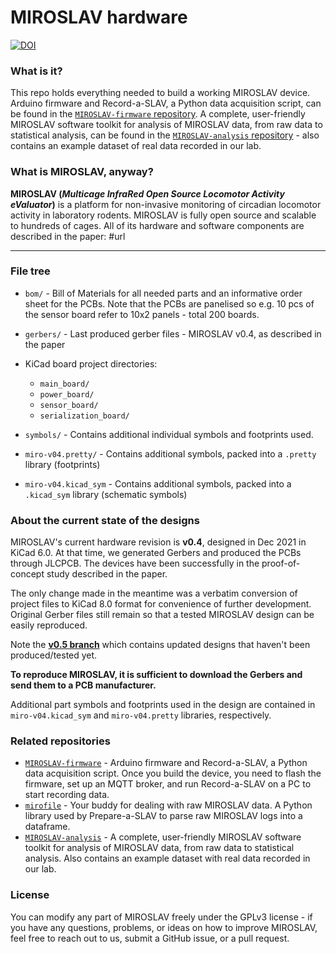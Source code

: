 # MIROSLAV hardware
[![DOI](https://zenodo.org/badge/DOI/10.5281/zenodo.11659495.svg)](https://doi.org/10.5281/zenodo.11659495)

### What is it?

This repo holds everything needed to build a working MIROSLAV device. Arduino firmware and Record-a-SLAV, a Python data acquisition script, can be found in the [`MIROSLAV-firmware` repository](https://github.com/davorvr/MIROSLAV-firmware). A complete, user-friendly MIROSLAV software toolkit for analysis of MIROSLAV data, from raw data to statistical analysis, can be found in the [`MIROSLAV-analysis` repository](https://github.com/davorvr/MIROSLAV-analysis) - also contains an example dataset of real data recorded in our lab.

### What is MIROSLAV, anyway?

**MIROSLAV (_Multicage InfraRed Open Source Locomotor Activity eValuator_)** is a platform for non-invasive monitoring of circadian locomotor activity in laboratory rodents. MIROSLAV is fully open source and scalable to hundreds of cages. All of its hardware and software components are described in the paper: #url

***

### File tree

- `bom/` - Bill of Materials for all needed parts and an informative order sheet for the PCBs. Note that the PCBs are panelised so e.g. 10 pcs of the sensor board refer to 10x2 panels - total 200 boards.

- `gerbers/` - Last produced gerber files - MIROSLAV v0.4, as described in the paper

- KiCad board project directories:
  - `main_board/`
  - `power_board/`
  - `sensor_board/`
  - `serialization_board/`

- `symbols/` - Contains additional individual symbols and footprints used.

- `miro-v04.pretty/` - Contains additional symbols, packed into a `.pretty` library (footprints)

- `miro-v04.kicad_sym` - Contains additional symbols, packed into a `.kicad_sym` library (schematic symbols)

### About the current state of the designs

MIROSLAV's current hardware revision is **v0.4**, designed in Dec 2021 in KiCad 6.0. At that time, we generated Gerbers and produced the PCBs through JLCPCB. The devices have been successfully in the proof-of-concept study described in the paper.

The only change made in the meantime was a verbatim conversion of project files to KiCad 8.0 format for convenience of further development. Original Gerber files still remain so that a tested MIROSLAV design can be easily reproduced.

Note the **[v0.5 branch](https://github.com/davorvr/MIROSLAV-hardware/tree/v0.5)** which contains updated designs that haven't been produced/tested yet.

**To reproduce MIROSLAV, it is sufficient to download the Gerbers and send them to a PCB manufacturer.**

Additional part symbols and footprints used in the design are contained in `miro-v04.kicad_sym` and `miro-v04.pretty` libraries, respectively.

### Related repositories

* [`MIROSLAV-firmware`](https://github.com/davorvr/MIROSLAV-firmware) - Arduino firmware and Record-a-SLAV, a Python data acquisition script. Once you build the device, you need to flash the firmware, set up an MQTT broker, and run Record-a-SLAV on a PC to start recording data.
* [`mirofile`](https://github.com/davorvr/mirofile) - Your buddy for dealing with raw MIROSLAV data. A Python library used by Prepare-a-SLAV to parse raw MIROSLAV logs into a dataframe.
* [`MIROSLAV-analysis`](https://github.com/davorvr/MIROSLAV-analysis) - A complete, user-friendly MIROSLAV software toolkit for analysis of MIROSLAV data, from raw data to statistical analysis. Also contains an example dataset with real data recorded in our lab.

### License

You can modify any part of MIROSLAV freely under the GPLv3 license - if you have any questions, problems, or ideas on how to improve MIROSLAV, feel free to reach out to us, submit a GitHub issue, or a pull request.

